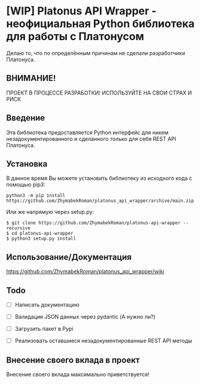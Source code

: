 # [WIP] Platonus API Wrapper - неофициальная Python библиотека для работы с Платонусом

Делаю то, что по определённым причинам не сделали разработчики Платонуса.

## ВНИМАНИЕ!
ПРОЕКТ В ПРОЦЕССЕ РАЗРАБОТКИ! ИСПОЛЬЗУЙТЕ НА СВОИ СТРАХ И РИСК

## Введение
Эта библиотека предоставляется Python интерфейс для никем незадокументированного и сделанного только для себя REST API Платонуса.

## Установка
В данное время Вы можете установить библиотеку из исходного кода с помощью pip3:
```
python3 -m pip install https://github.com/ZhymabekRoman/platonus_api_wrapper/archive/main.zip
```

Или же напрямую через setup.py:
```
$ git clone https://github.com/ZhymabekRoman/platonus-api-wrapper --recursive
$ cd platonus-api-wrapper
$ python3 setup.py install
```

## Использование/Документация
https://github.com/ZhymabekRoman/platonus_api_wrapper/wiki

## Todo
- [ ] Написать документацию
- [ ] Валидация JSON данных через pydantic (А нужно ли?)
- [ ] Загрузить пакет в Pypi
- [ ] Реализовать оставшиеся незадокументированные REST API методы


## Внесение своего вклада в проект
Внесение своего вклада максимально приветствуется!
